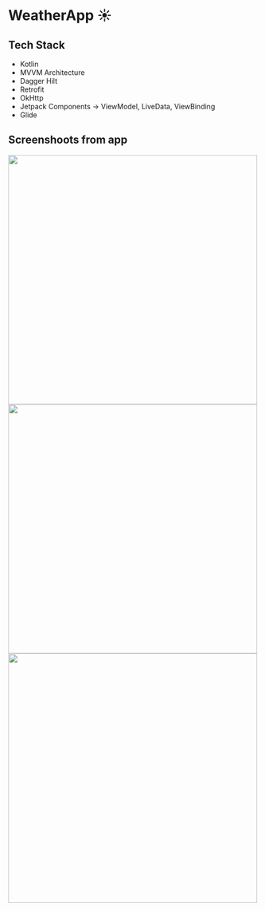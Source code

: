 # WeatherApp ☀️

## Tech Stack
* Kotlin
* MVVM Architecture
* Dagger Hilt
* Retrofit
* OkHttp
* Jetpack Components -> ViewModel, LiveData, ViewBinding
* Glide



## Screenshoots from app
<img src="https://user-images.githubusercontent.com/64445944/129893780-63a73cdf-60b3-4f0b-92db-425f4eb17909.png" height=500> <img src="https://user-images.githubusercontent.com/64445944/129894211-036baabb-8715-4cfc-be64-2903213ee11b.png" height=500> <img src="https://user-images.githubusercontent.com/64445944/129894217-5f2b63d1-0d25-404f-81ca-7f24a93c193a.png" height=500>



